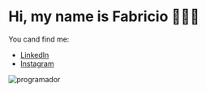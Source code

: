 # Hi, my name is Fabricio 👨🏻‍💻

 You cand find me:
  - [LinkedIn](www.linkedin.com/in/fabricio-moscoso-prado-46017a176)
  - [Instagram](https://instagram.com/fabromp)
  
  ![programador](https://user-images.githubusercontent.com/56121081/92505484-27b7bb00-f1d2-11ea-9c7c-c644ea2c577f.png)
